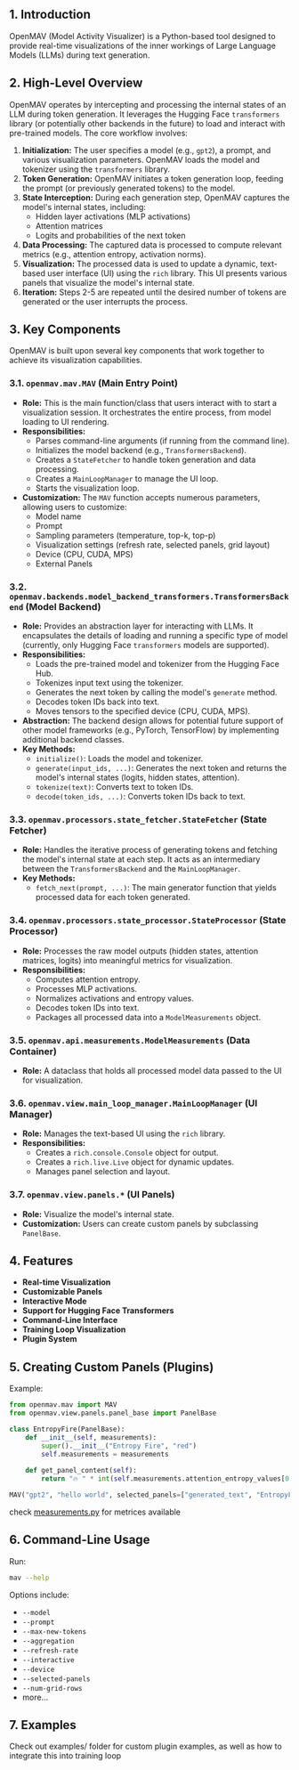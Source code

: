 ## 1. Introduction

OpenMAV (Model Activity Visualizer) is a Python-based tool designed to provide real-time visualizations of the inner workings of Large Language Models (LLMs) during text generation. 

## 2. High-Level Overview

OpenMAV operates by intercepting and processing the internal states of an LLM during token generation. It leverages the Hugging Face `transformers` library (or potentially other backends in the future) to load and interact with pre-trained models. The core workflow involves:

1. **Initialization:** The user specifies a model (e.g., `gpt2`), a prompt, and various visualization parameters. OpenMAV loads the model and tokenizer using the `transformers` library.
2. **Token Generation:** OpenMAV initiates a token generation loop, feeding the prompt (or previously generated tokens) to the model.
3. **State Interception:** During each generation step, OpenMAV captures the model's internal states, including:
   - Hidden layer activations (MLP activations)
   - Attention matrices
   - Logits and probabilities of the next token
4. **Data Processing:** The captured data is processed to compute relevant metrics (e.g., attention entropy, activation norms).
5. **Visualization:** The processed data is used to update a dynamic, text-based user interface (UI) using the `rich` library. This UI presents various panels that visualize the model's internal state.
6. **Iteration:** Steps 2-5 are repeated until the desired number of tokens are generated or the user interrupts the process.

## 3. Key Components

OpenMAV is built upon several key components that work together to achieve its visualization capabilities.

### 3.1. `openmav.mav.MAV` (Main Entry Point)

- **Role:** This is the main function/class that users interact with to start a visualization session. It orchestrates the entire process, from model loading to UI rendering.
- **Responsibilities:**
  - Parses command-line arguments (if running from the command line).
  - Initializes the model backend (e.g., `TransformersBackend`).
  - Creates a `StateFetcher` to handle token generation and data processing.
  - Creates a `MainLoopManager` to manage the UI loop.
  - Starts the visualization loop.
- **Customization:** The `MAV` function accepts numerous parameters, allowing users to customize:
  - Model name
  - Prompt
  - Sampling parameters (temperature, top-k, top-p)
  - Visualization settings (refresh rate, selected panels, grid layout)
  - Device (CPU, CUDA, MPS)
  - External Panels

### 3.2. `openmav.backends.model_backend_transformers.TransformersBackend` (Model Backend)

- **Role:** Provides an abstraction layer for interacting with LLMs. It encapsulates the details of loading and running a specific type of model (currently, only Hugging Face `transformers` models are supported).
- **Responsibilities:**
  - Loads the pre-trained model and tokenizer from the Hugging Face Hub.
  - Tokenizes input text using the tokenizer.
  - Generates the next token by calling the model's `generate` method.
  - Decodes token IDs back into text.
  - Moves tensors to the specified device (CPU, CUDA, MPS).
- **Abstraction:** The backend design allows for potential future support of other model frameworks (e.g., PyTorch, TensorFlow) by implementing additional backend classes.
- **Key Methods:**
  - `initialize()`: Loads the model and tokenizer.
  - `generate(input_ids, ...)`: Generates the next token and returns the model's internal states (logits, hidden states, attention).
  - `tokenize(text)`: Converts text to token IDs.
  - `decode(token_ids, ...)`: Converts token IDs back to text.

### 3.3. `openmav.processors.state_fetcher.StateFetcher` (State Fetcher)

- **Role:** Handles the iterative process of generating tokens and fetching the model's internal state at each step. It acts as an intermediary between the `TransformersBackend` and the `MainLoopManager`.
- **Key Methods:**
  - `fetch_next(prompt, ...)`: The main generator function that yields processed data for each token generated.

### 3.4. `openmav.processors.state_processor.StateProcessor` (State Processor)

- **Role:** Processes the raw model outputs (hidden states, attention matrices, logits) into meaningful metrics for visualization.
- **Responsibilities:**
  - Computes attention entropy.
  - Processes MLP activations.
  - Normalizes activations and entropy values.
  - Decodes token IDs into text.
  - Packages all processed data into a `ModelMeasurements` object.

### 3.5. `openmav.api.measurements.ModelMeasurements` (Data Container)

- **Role:** A dataclass that holds all processed model data passed to the UI for visualization.

### 3.6. `openmav.view.main_loop_manager.MainLoopManager` (UI Manager)

- **Role:** Manages the text-based UI using the `rich` library.
- **Responsibilities:**
  - Creates a `rich.console.Console` object for output.
  - Creates a `rich.live.Live` object for dynamic updates.
  - Manages panel selection and layout.

### 3.7. `openmav.view.panels.*` (UI Panels)

- **Role:** Visualize the model's internal state.
- **Customization:** Users can create custom panels by subclassing `PanelBase`.

## 4. Features

- **Real-time Visualization**
- **Customizable Panels**
- **Interactive Mode**
- **Support for Hugging Face Transformers**
- **Command-Line Interface**
- **Training Loop Visualization**
- **Plugin System**

## 5. Creating Custom Panels (Plugins)

Example:

```python
from openmav.mav import MAV
from openmav.view.panels.panel_base import PanelBase

class EntropyFire(PanelBase):
    def __init__(self, measurements):
        super().__init__("Entropy Fire", "red")
        self.measurements = measurements
    
    def get_panel_content(self):
        return "🔥 " * int(self.measurements.attention_entropy_values[0])

MAV("gpt2", "hello world", selected_panels=["generated_text", "EntropyFire"], external_panels=[EntropyFire])
```

check [measurements.py](https://github.com/attentionmech/mav/blob/main/openmav/api/measurements.py) for metrices available


## 6. Command-Line Usage

Run:

```sh
mav --help
```

Options include:

- `--model`
- `--prompt`
- `--max-new-tokens`
- `--aggregation`
- `--refresh-rate`
- `--interactive`
- `--device`
- `--selected-panels`
- `--num-grid-rows`
- more...


## 7. Examples

Check out examples/ folder for custom plugin examples, as well as how to integrate this into training loop
